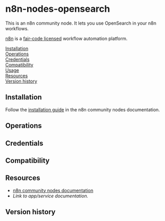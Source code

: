 # n8n-nodes-opensearch

This is an n8n community node. It lets you use OpenSearch in your n8n workflows.

[n8n](https://n8n.io/) is a [fair-code licensed](https://docs.n8n.io/reference/license/) workflow automation platform.

[Installation](#installation)  
[Operations](#operations)  
[Credentials](#credentials)  
[Compatibility](#compatibility)  
[Usage](#usage)  
[Resources](#resources)  
[Version history](#version-history)

## Installation

Follow the [installation guide](https://docs.n8n.io/integrations/community-nodes/installation/) in the n8n community nodes documentation.

## Operations

## Credentials

## Compatibility

## Resources

* [n8n community nodes documentation](https://docs.n8n.io/integrations/community-nodes/)
* _Link to app/service documentation._

## Version history
